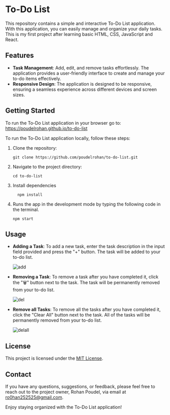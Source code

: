 # To-Do List

This repository contains a simple and interactive To-Do List application. With this application, you can easily manage and organize your daily tasks. This is my first project after learning basic HTML, CSS, JavaScript and React.

## Features

- **Task Management**: Add, edit, and remove tasks effortlessly. The application provides a user-friendly interface to create and manage your to-do items effectively.
- **Responsive Design**: The application is designed to be responsive, ensuring a seamless experience across different devices and screen sizes.

## Getting Started
To run the To-Do List application in your browser go to: https://poudelrohan.github.io/to-do-list

To run the To-Do List application locally, follow these steps:

1. Clone the repository:

   ```shell
   git clone https://github.com/poudelrohan/to-do-list.git
   ```

2. Navigate to the project directory:
   ```shell
   cd to-do-list
   ```
3. Install dependencies

   ```shell
     npm install
   ```

4. Runs the app in the development mode by typing the following code in the terminal.
   ```shell
   npm start
   ```

## Usage

- **Adding a Task**: To add a new task, enter the task description in the input field provided and press the "+" button. The task will be added to your to-do list.

  
   ![add](https://github.com/poudelrohan/to-do-list/assets/115334248/f4d33618-943f-4887-85be-d27f66802fde)


- **Removing a Task**: To remove a task after you have completed it, click the "🗑" button next to the task. The task will be permanently removed from your to-do list.


   ![del](https://github.com/poudelrohan/to-do-list/assets/115334248/757854ff-224e-4f75-b22d-11c55db9eaa3)


- **Remove all Tasks**: To remove all the tasks after you have completed it, click the "Clear All" button next to the task. All of the tasks will be permanently removed from your to-do list.


  ![delall](https://github.com/poudelrohan/to-do-list/assets/115334248/adc68745-5a4a-4c7f-9c33-b9df40c73015)



## License

This project is licensed under the [MIT License](LICENSE).

## Contact

If you have any questions, suggestions, or feedback, please feel free to reach out to the project owner, Rohan Poudel, via email at [ro0han252525@gmail.com](mailto:ro0han252525@gmail.com).

Enjoy staying organized with the To-Do List application!
